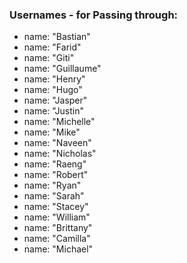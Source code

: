 ### Usernames - for Passing through:

- name: "Bastian"
- name: "Farid"
- name: "Giti"
- name: "Guillaume"
- name: "Henry"
- name: "Hugo"
- name: "Jasper"
- name: "Justin"
- name: "Michelle"
- name: "Mike"
- name: "Naveen"
- name: "Nicholas"
- name: "Raeng"
- name: "Robert"
- name: "Ryan"
- name: "Sarah"
- name: "Stacey"
- name: "William"
- name: "Brittany"
- name: "Camilla"
- name: "Michael"
